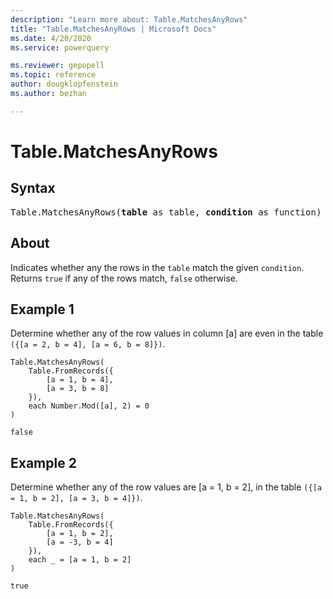 ```yaml
---
description: "Learn more about: Table.MatchesAnyRows"
title: "Table.MatchesAnyRows | Microsoft Docs"
ms.date: 4/20/2020
ms.service: powerquery

ms.reviewer: gepopell
ms.topic: reference
author: dougklopfenstein
ms.author: bezhan

---
```

# Table.MatchesAnyRows

## Syntax

<pre>
Table.MatchesAnyRows(<b>table</b> as table, <b>condition</b> as function) as logical 
</pre>
  
## About  
Indicates whether any the rows in the `table` match the given `condition`. Returns `true` if any of the rows match, `false` otherwise.

## Example 1
Determine whether any of the row values in column [a] are even in the table `({[a = 2, b = 4], [a = 6, b = 8]})`.

```powerquery-m
Table.MatchesAnyRows(
    Table.FromRecords({
        [a = 1, b = 4],
        [a = 3, b = 8]
    }),
    each Number.Mod([a], 2) = 0
)
```

`false`

## Example 2
Determine whether any of the row values are [a = 1, b = 2], in the table `({[a = 1, b = 2], [a = 3, b = 4]})`.

```powerquery-m
Table.MatchesAnyRows(
    Table.FromRecords({
        [a = 1, b = 2],
        [a = -3, b = 4]
    }),
    each _ = [a = 1, b = 2]
)
```

`true`

